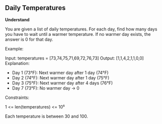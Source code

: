 ## Daily Temperatures

**Understand**

You are given a list of daily temperatures.
For each day, find how many days you have to wait until a warmer temperature.
If no warmer day exists, the answer is 0 for that day.

Example:

Input: temperatures = [73,74,75,71,69,72,76,73]
Output: [1,1,4,2,1,1,0,0]
Explanation:

- Day 1 (73°F): Next warmer day after 1 day (74°F)
- Day 2 (74°F): Next warmer day after 1 day (75°F)
- Day 3 (75°F): Next warmer day after 4 days (76°F)
- Day 7 (73°F): No warmer day → 0

Constraints:

1 <= len(temperatures) <= 10⁵

Each temperature is between 30 and 100.
